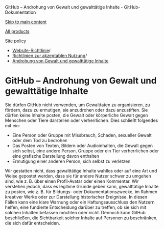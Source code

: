 GitHub – Androhung von Gewalt und gewalttätige Inhalte - GitHub-Dokumentation

[Skip to main content](#main-content)

[All products](/de)

[Site policy](/site-policy)

* [Website-Richtlinie](/de/site-policy)/
* [Richtlinien zur akzeptablen Nutzung](/de/site-policy/acceptable-use-policies)/
* [Androhung von Gewalt und gewalttätige Inhalte](/de/site-policy/acceptable-use-policies/github-threats-of-violence-and-gratuitously-violent-content)

GitHub – Androhung von Gewalt und gewalttätige Inhalte
==========

Sie dürfen GitHub nicht verwenden, um Gewalttaten zu organisieren, zu fördern, dazu zu ermutigen, sie anzudrohen oder dazu anzustiften. Sie dürfen keine Inhalte posten, die Gewalt oder körperliche Gewalt gegen Menschen oder Tiere darstellen oder verherrlichen. Dies schließt folgendes mit ein:

* Eine Person oder Gruppe mit Missbrauch, Schaden, sexueller Gewalt oder dem Tod zu bedrohen
* Das Posten von Texten, Bildern oder Audioinhalten, die Gewalt gegen sich selbst, eine andere Person, Gruppe oder ein Tier verherrlichen oder eine grafische Darstellung davon enthalten
* Ermutigung einer anderen Person, sich selbst zu verletzen

Wir gestatten nicht, dass gewalttätige Inhalte wahllos oder auf eine Art und Weise gepostet werden, dass sie für andere Nutzer schwer zu umgehen sind, wie z. B. über einen Profil-Avatar oder einen Kommentar. Wir verstehen jedoch, dass es legitime Gründe geben kann, gewalttätige Inhalte zu posten, wie z. B. für Bildungs- oder Dokumentationszwecke, im Rahmen kreativer Werke oder zur Darstellung historischer Ereignisse. In diesen Fällen kann eine klare Warnung oder ein Haftungsausschluss den Nutzern helfen, eine fundierte Entscheidung darüber zu treffen, ob sie sich mit solchen Inhalten befassen möchten oder nicht. Dennoch kann GitHub beschließen, die Sichtbarkeit solcher Inhalte auf Personen zu beschränken, die sich dafür entscheiden.
